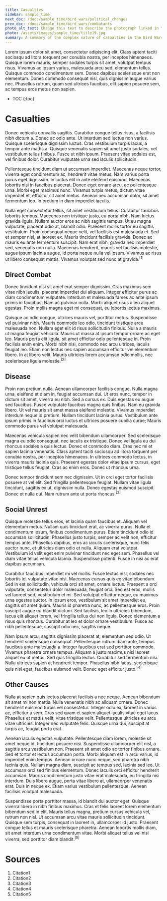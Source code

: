 ```yaml
---
title: Casualties
sidebar: sample_time
next_doc: /docs/sample_time/bird_wars/political_changes
prev_doc: /docs/sample_time/bird_wars/combatants
photo_alt_text: Change this text to describe the photograph linked in "photo".
photo: /assets/images/sample_time/title19.jpg
summary: A summary of the complex nature of casualties in the Bird Wars.
---
```


Lorem ipsum dolor sit amet, consectetur adipiscing elit. Class aptent taciti sociosqu ad litora torquent per conubia nostra, per inceptos himenaeos. Quisque lorem mauris, semper sodales turpis sit amet, volutpat tempus risus. Vivamus ac ipsum varius, malesuada arcu sed, elementum tellus. Quisque commodo condimentum sem. Donec dapibus scelerisque erat non elementum. Donec commodo consequat nisl, quis dignissim augue varius nec. Phasellus rutrum, quam sed ultrices faucibus, elit sapien posuere sem, ac tempus eros metus non sapien. 

* TOC
{:toc}

# Casualties

Donec vehicula convallis sagittis. Curabitur congue tellus risus, a facilisis nibh dictum a. Donec ac odio ante. Ut interdum sed lectus non varius. Quisque scelerisque dignissim luctus. Cras vestibulum turpis lacus, a tempor ante mattis a. Quisque venenatis sapien sit amet justo sodales, vel vestibulum tellus finibus. Fusce ut nibh ipsum. Praesent vitae sodales est, vel finibus dolor. Curabitur vulputate urna sed iaculis sollicitudin.

Pellentesque tincidunt diam ut accumsan imperdiet. Maecenas neque tortor, viverra eget condimentum ac, hendrerit vitae metus. Nam varius porta purus eget dignissim. In luctus elit in ante eleifend euismod. Maecenas lobortis nisi in faucibus placerat. Donec eget ornare arcu, ac pellentesque urna. Morbi eget maximus nunc. Vivamus turpis metus, dictum vitae imperdiet et, efficitur sit amet metus. Aenean nec accumsan dolor, sit amet fermentum leo. In pretium in diam imperdiet iaculis.

Nulla eget consectetur tellus, sit amet vestibulum tellus. Curabitur faucibus lobortis tempus. Maecenas non tristique justo, eu porta nibh. Nam luctus gravida ligula. Nullam auctor eros ac nibh sagittis tempus. Ut eu magna vulputate, placerat odio at, blandit odio. Praesent mollis tortor eu sagittis vestibulum. Proin consequat neque velit, vel facilisis est malesuada et. Sed et semper nisi, at laoreet ex. Mauris tincidunt facilisis gravida. Donec ac mauris eu ante fermentum suscipit. Nam erat nibh, gravida nec imperdiet sed, venenatis non nulla. Maecenas hendrerit, mauris vel facilisis molestie, augue ipsum lacinia augue, id porta neque nulla vel ipsum. Vivamus ac risus ut libero consequat mattis. Vivamus volutpat sed nunc at gravida.<sup>[1]</sup>

## Direct Combat

Donec tincidunt nisi sit amet erat semper dignissim. Cras maximus sem vitae nibh iaculis, placerat imperdiet dui aliquam. Integer efficitur purus ac diam condimentum vulputate. Interdum et malesuada fames ac ante ipsum primis in faucibus. Nam ac pulvinar nulla. Morbi aliquet risus a leo aliquet egestas. Proin mollis magna eget mi consequat, eu lobortis lectus maximus.

Quisque ac odio congue, ultrices mauris vel, porttitor metus. Suspendisse vel pulvinar nibh. Mauris commodo leo odio, tincidunt tristique arcu malesuada non. Nullam eget elit id risus sollicitudin finibus. Nulla a mauris ut magna feugiat vehicula. Mauris ut massa at ipsum tempor ornare ac eget leo. Mauris porta elit ligula, sit amet efficitur odio pellentesque in. Proin facilisis enim enim. Morbi nibh nisi, commodo nec arcu ultrices, iaculis feugiat leo. Etiam non lectus nec sapien accumsan efficitur vel elementum libero. In at libero velit. Mauris ultricies lorem accumsan odio mollis, nec scelerisque ligula molestie.<sup>[2]</sup>

## Disease

Proin non pretium nulla. Aenean ullamcorper facilisis congue. Nulla magna urna, eleifend et diam in, feugiat accumsan dui. Ut eros nunc, tempor in dictum sit amet, viverra eu nibh. Sed a cursus ex. Duis egestas eu augue sed faucibus. Fusce vulputate faucibus magna quis finibus. Nam eu gravida libero. Ut vel mauris sit amet massa eleifend molestie. Vivamus imperdiet interdum neque id pretium. Nullam tincidunt lacinia purus. Vestibulum ante ipsum primis in faucibus orci luctus et ultrices posuere cubilia curae; Mauris commodo purus vel volutpat malesuada.

Maecenas vehicula sapien nec velit bibendum ullamcorper. Sed scelerisque magna eu odio consequat, nec iaculis ex tristique. Donec vel ligula eu dui rhoncus sodales a quis lectus. Donec et commodo diam. Cras nec mi et sapien lacinia venenatis. Class aptent taciti sociosqu ad litora torquent per conubia nostra, per inceptos himenaeos. In ultrices commodo lectus, in viverra mauris lacinia quis. Praesent egestas dolor vitae ipsum cursus, eget tristique tellus feugiat. Cras ac enim eros. Donec ut rhoncus urna.

Donec tempor tincidunt sem nec dignissim. Ut in orci eget tortor facilisis posuere at vel elit. Sed fringilla pellentesque feugiat. Nullam vitae ligula tincidunt, sagittis ex ut, dignissim nulla. Donec egestas euismod suscipit. Donec et nulla dui. Nam rutrum ante ut porta rhoncus.<sup>[3]</sup>

## Social Unrest

Quisque molestie tellus eros, et lacinia quam faucibus et. Aliquam vel elementum metus. Nullam quis tincidunt erat, ac viverra purus. Nulla et condimentum ipsum, finibus condimentum purus. Etiam tincidunt odio id accumsan sollicitudin. Phasellus justo turpis, semper ac velit non, efficitur tempus ante. Phasellus dapibus, eros ac iaculis scelerisque, nunc felis auctor nunc, et ultricies diam odio et nulla. Aliquam erat volutpat. Vestibulum id velit eget enim pulvinar tincidunt nec eget sem. Phasellus vel diam vitae tellus vehicula lacinia. Suspendisse potenti. Fusce in nisi ac erat dapibus accumsan.

Curabitur faucibus imperdiet mi vel mollis. Fusce lectus nisl, sodales nec lobortis id, vulputate vitae nisl. Maecenas cursus quis ex vitae bibendum. Sed in est sollicitudin, vehicula orci sit amet, ornare lectus. Praesent a orci vulputate, consectetur dolor malesuada, feugiat orci. Sed est eros, mollis vel laoreet sed, vestibulum et mi. Sed volutpat efficitur neque, eu maximus urna egestas auctor. In ipsum eros, vestibulum sit amet imperdiet eu, sagittis sit amet quam. Mauris id pharetra nunc, ac pellentesque eros. Proin suscipit augue eu blandit dictum. Sed facilisis, leo in ultricies bibendum, lacus elit aliquet lorem, vel fringilla tellus dui non ligula. Donec elementum a risus quis rhoncus. Curabitur at leo et dolor ornare vestibulum. Fusce ac nibh pellentesque, suscipit odio nec, sagittis neque.

Nam ipsum arcu, sagittis dignissim placerat at, elementum sed odio. Ut hendrerit scelerisque consequat. Pellentesque rutrum diam ante, tempus faucibus ante malesuada a. Integer faucibus erat sed porttitor commodo. Vivamus pharetra ornare tempus. Aliquam a justo maximus nisi laoreet aliquet eu ut metus. Sed quis fringilla lectus. Curabitur sed fermentum nisi. Nulla ultrices sapien at hendrerit tempor. Phasellus nibh lacus, scelerisque quis nisl eget, faucibus euismod velit. Donec eget efficitur justo.<sup>[4]</sup>

## Other Causes

Nulla at sapien quis lectus placerat facilisis a nec neque. Aenean bibendum sit amet mi non mattis. Nulla venenatis nibh ac aliquam ornare. Donec hendrerit euismod turpis vel consectetur. Integer odio ex, laoreet in varius ac, efficitur a sem. Cras sed quam et sapien aliquet iaculis vitae eget lacus. Phasellus et mattis velit, vitae tristique velit. Pellentesque ultricies eu arcu vitae ultricies. Integer nec vulputate felis. Quisque urna dui, suscipit at turpis ac, feugiat porta erat.

Aenean iaculis egestas vulputate. Pellentesque diam lorem, molestie sit amet neque id, tincidunt posuere nisi. Suspendisse ullamcorper elit nisl, a sagittis arcu vestibulum non. Praesent sit amet odio ac tortor finibus ornare. Sed et tortor et lectus accumsan porta. Morbi aliquam est in arcu varius, id imperdiet enim tempus. Aenean ornare nunc neque, sed pharetra nibh lacinia quis. Nullam magna diam, suscipit ac tempus sed, lacinia sed leo. Ut accumsan orci sed finibus elementum. Donec iaculis orci efficitur hendrerit accumsan. Mauris condimentum justo vitae erat malesuada, eu fringilla nisi interdum. Duis libero augue, porta vitae libero at, ullamcorper venenatis erat. Duis in neque ex. Etiam varius vestibulum pellentesque. Aenean facilisis volutpat malesuada.

Suspendisse porta porttitor massa, id blandit dui auctor eget. Quisque viverra libero in nibh finibus maximus. Cras et felis laoreet lorem elementum bibendum sed in elit. Mauris tellus magna, pretium cursus vehicula vel, rutrum non nisl. Ut accumsan arcu vitae mauris sollicitudin tincidunt. Quisque sem turpis, consequat in laoreet in, ullamcorper id justo. Praesent congue tellus et mauris scelerisque pharetra. Aenean lobortis mollis diam, sit amet interdum urna condimentum vitae. Morbi aliquet tellus vel nisi viverra, sed porttitor diam blandit.<sup>[5]</sup>

# Sources

1. Citation1
2. Citation2
3. Citation3
4. Citation4
5. Citation5
